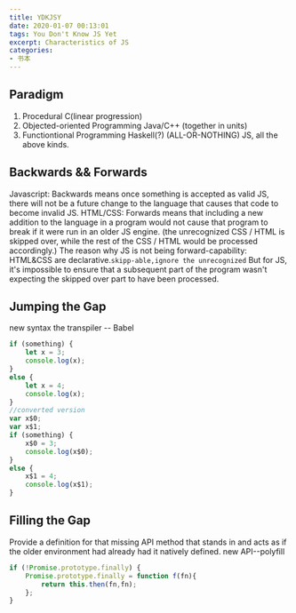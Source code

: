 ```yaml
---
title: YDKJSY
date: 2020-01-07 00:13:01
tags: You Don't Know JS Yet
excerpt: Characteristics of JS
categories:
- 书本
---
```

## Paradigm
1. Procedural    C(linear progression)
2. Objected-oriented Programming  Java/C++ (together in units)
3. Functiontional Programming  Haskell(?)
(ALL-OR-NOTHING)
JS, all the above kinds.

## Backwards && Forwards
Javascript:
Backwards means once something is accepted as valid JS, there will not be a future change to the language that causes that code to become invalid JS.
HTML/CSS:
Forwards means that including a new addition to the language in a program would not cause that program to break if it were run in an older JS engine. 
(the unrecognized CSS / HTML is skipped over, while the rest of the CSS / HTML would be processed accordingly.)
The reason why JS is not being forward-capability:
HTML&CSS are declarative.`skipp-able,ignore the unrecognized`
But for JS, it's impossible to ensure that a subsequent part of the program wasn't expecting the skipped over part to have been processed.

## Jumping the Gap
new syntax
the transpiler -- Babel 
```js
if (something) {
    let x = 3;
    console.log(x);
}
else {
    let x = 4;
    console.log(x);
}
//converted version
var x$0;
var x$1;
if (something) {
    x$0 = 3;
    console.log(x$0);
}
else {
    x$1 = 4;
    console.log(x$1);
}
```

## Filling the Gap
Provide a definition for that missing API method that stands in and acts as if the older environment had already had it natively defined.
new API--polyfill
```js
if (!Promise.prototype.finally) {
    Promise.prototype.finally = function f(fn){
        return this.then(fn,fn);
    };
}
```